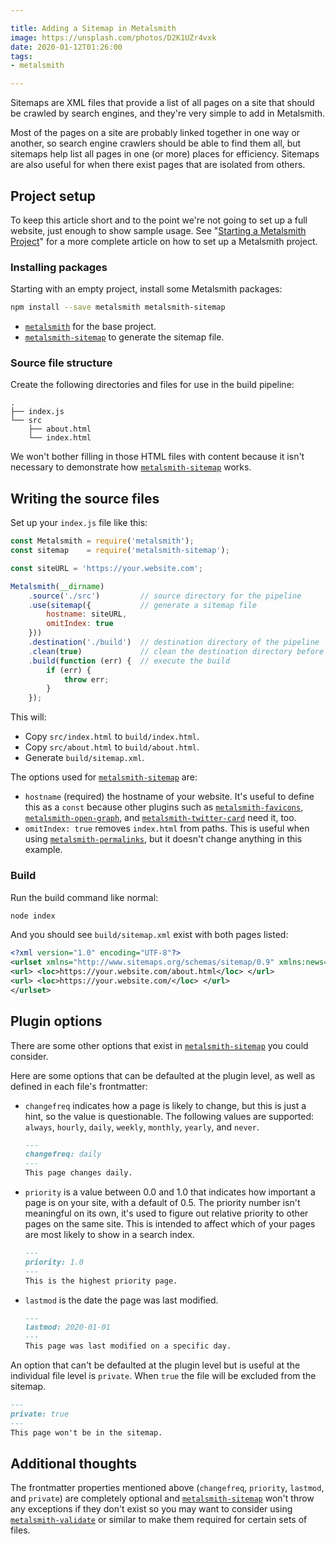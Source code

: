 ```yaml
---

title: Adding a Sitemap in Metalsmith
image: https://unsplash.com/photos/D2K1UZr4vxk
date: 2020-01-12T01:26:00
tags:
- metalsmith

---
```


Sitemaps are XML files that provide a list of all pages on a site that should be crawled by search engines, and they're very simple to add in Metalsmith.

Most of the pages on a site are probably linked together in one way or another, so search engine crawlers should be able to find them all, but sitemaps help list all pages in one (or more) places for efficiency. Sitemaps are also useful for when there exist pages that are isolated from others.

## Project setup

To keep this article short and to the point we're not going to set up a full website, just enough to show sample usage. See "[Starting a Metalsmith Project](/blog/starting-a-metalsmith-project)" for a more complete article on how to set up a Metalsmith project.

### Installing packages

Starting with an empty project, install some Metalsmith packages:

```bash
npm install --save metalsmith metalsmith-sitemap
```

- [`metalsmith`](https://www.npmjs.com/package/metalsmith) for the base project.
- [`metalsmith-sitemap`](https://www.npmjs.com/package/metalsmith-sitemap) to generate the sitemap file.

### Source file structure

Create the following directories and files for use in the build pipeline:

```text
.
├── index.js
└── src
    ├── about.html
    └── index.html
```

We won't bother filling in those HTML files with content because it isn't necessary to demonstrate how [`metalsmith-sitemap`](https://www.npmjs.com/package/metalsmith-sitemap) works.

## Writing the source files

Set up your `index.js` file like this:

```javascript
const Metalsmith = require('metalsmith');
const sitemap    = require('metalsmith-sitemap');

const siteURL = 'https://your.website.com';

Metalsmith(__dirname)
    .source('./src')         // source directory for the pipeline
    .use(sitemap({           // generate a sitemap file
        hostname: siteURL,
        omitIndex: true
    }))
    .destination('./build')  // destination directory of the pipeline
    .clean(true)             // clean the destination directory before build
    .build(function (err) {  // execute the build
        if (err) {
            throw err;
        }
    });
```

This will:

- Copy `src/index.html` to `build/index.html`.
- Copy `src/about.html` to `build/about.html`.
- Generate `build/sitemap.xml`.

The options used for [`metalsmith-sitemap`](https://www.npmjs.com/package/metalsmith-sitemap) are:

- `hostname` (required) the hostname of your website. It's useful to define this as a `const` because other plugins such as [`metalsmith-favicons`](https://www.npmjs.com/package/metalsmith-favicons), [`metalsmith-open-graph`](https://www.npmjs.com/package/metalsmith-open-graph), and [`metalsmith-twitter-card`](https://www.npmjs.com/package/metalsmith-twitter-card) need it, too.
- `omitIndex: true` removes `index.html` from paths. This is useful when using [`metalsmith-permalinks`](https://www.npmjs.com/package/metalsmith-permalinks), but it doesn't change anything in this example.

### Build

Run the build command like normal:

```bash
node index
```

And you should see `build/sitemap.xml` exist with both pages listed:

```xml
<?xml version="1.0" encoding="UTF-8"?>
<urlset xmlns="http://www.sitemaps.org/schemas/sitemap/0.9" xmlns:news="http://www.google.com/schemas/sitemap-news/0.9" xmlns:xhtml="http://www.w3.org/1999/xhtml" xmlns:mobile="http://www.google.com/schemas/sitemap-mobile/1.0" xmlns:image="http://www.google.com/schemas/sitemap-image/1.1" xmlns:video="http://www.google.com/schemas/sitemap-video/1.1">
<url> <loc>https://your.website.com/about.html</loc> </url>
<url> <loc>https://your.website.com/</loc> </url>
</urlset>
```

## Plugin options

There are some other options that exist in [`metalsmith-sitemap`](https://www.npmjs.com/package/metalsmith-sitemap) you could consider.

Here are some options that can be defaulted at the plugin level, as well as defined in each file's frontmatter:

- `changefreq` indicates how a page is likely to change, but this is just a hint, so the value is questionable. The following values are supported: `always`, `hourly`, `daily`, `weekly`, `monthly`, `yearly`, and `never`.

    ```markdown
  ---
  changefreq: daily
  ---
  This page changes daily.
    ```

- `priority` is a value between 0.0 and 1.0 that indicates how important a page is on your site, with a default of 0.5. The priority number isn't meaningful on its own, it's used to figure out relative priority to other pages on the same site. This is intended to affect which of your pages are most likely to show in a search index.

    ```markdown
  ---
  priority: 1.0
  ---
  This is the highest priority page.
    ```

- `lastmod` is the date the page was last modified.

    ```markdown
  ---
  lastmod: 2020-01-01
  ---
  This page was last modified on a specific day.
    ```

An option that can't be defaulted at the plugin level but is useful at the individual file level is `private`. When `true` the file will be excluded from the sitemap.

```markdown
---
private: true
---
This page won't be in the sitemap.
```

## Additional thoughts

The frontmatter properties mentioned above (`changefreq`, `priority`, `lastmod`, and `private`) are completely optional and [`metalsmith-sitemap`](https://www.npmjs.com/package/metalsmith-sitemap) won't throw any exceptions if they don't exist so you may want to consider using [`metalsmith-validate`](https://www.npmjs.com/package/metalsmith-validate) or similar to make them required for certain sets of files.
